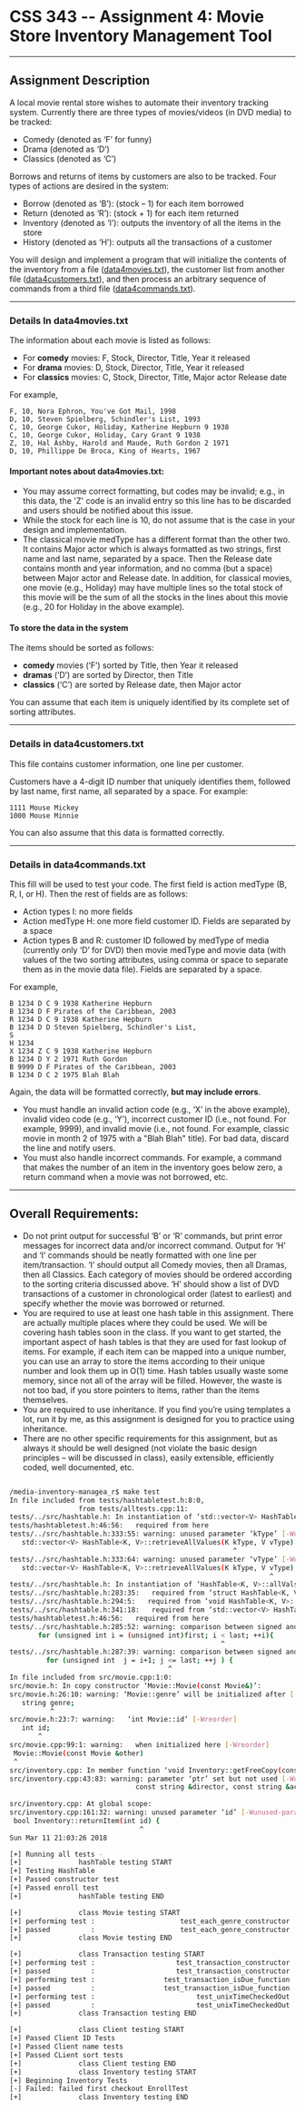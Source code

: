 CSS 343 -- Assignment 4: Movie Store Inventory Management Tool
===

---
Assignment Description
---

A local movie rental store wishes to automate their inventory tracking system. Currently there are three types of movies/videos (in DVD media) to be tracked:

- Comedy (denoted as ‘F’ for funny)
- Drama (denoted as ‘D’)
- Classics (denoted as ‘C’)

Borrows and returns of items by customers are also to be tracked. Four types of actions are desired in the system:

- Borrow (denoted as ‘B’): (stock – 1) for each item borrowed
- Return (denoted as ‘R’): (stock + 1) for each item returned
- Inventory (denoted as ‘I’): outputs the inventory of all the items in the store
- History (denoted as ‘H’): outputs all the transactions of a customer

You will design and implement a program that will initialize the contents of the inventory from a file ([data4movies.txt]), the customer list from another file ([data4customers.txt]), and then process an arbitrary sequence of commands from a third file ([data4commands.txt]). 

---

### Details In data4movies.txt

The information about each movie is listed as follows:

- For **comedy** movies: F, Stock, Director, Title, Year it released
- For **drama** movies: D, Stock, Director, Title, Year it released
- For **classics** movies: C, Stock, Director, Title, Major actor Release date

For example,

```
F, 10, Nora Ephron, You've Got Mail, 1998
D, 10, Steven Spielberg, Schindler's List, 1993
C, 10, George Cukor, Holiday, Katherine Hepburn 9 1938
C, 10, George Cukor, Holiday, Cary Grant 9 1938
Z, 10, Hal Ashby, Harold and Maude, Ruth Gordon 2 1971
D, 10, Phillippe De Broca, King of Hearts, 1967
```

#### Important notes about data4movies.txt:

- You may assume correct formatting, but codes may be invalid; e.g., in this data, the 'Z' code is an invalid entry so this line has to be discarded and users should be notified about this issue.
- While the stock for each line is 10, do not assume that is the case in your design and implementation.
- The classical movie medType has a different format than the other two. It contains Major actor which is always formatted as two strings, first name and last name, separated by a space. Then the Release date contains month and year information, and no comma (but a space) between Major actor and Release date. In addition, for classical movies, one movie (e.g., Holiday) may have multiple lines so the total stock of this movie will be the sum of all the stocks in the lines about this movie (e.g., 20 for Holiday in the above example).

#### To store the data in the system

The items should be sorted as follows:

- **comedy** movies (‘F’) sorted by Title, then Year it released
- **dramas** (‘D’) are sorted by Director, then Title
- **classics** (‘C’) are sorted by Release date, then Major actor

You can assume that each item is uniquely identified by its complete set of sorting attributes. 

---

### Details in data4customers.txt

This file contains customer information, one line per customer. 

Customers have a 4-digit ID number that uniquely identifies them, followed by last name, first name, all separated by a space. For example:

```
1111 Mouse Mickey
1000 Mouse Minnie
```

You can also assume that this data is formatted correctly.

---

### Details in data4commands.txt 

This fill will be used to test your code. The first field is action medType (B, R, I, or H). Then
the rest of fields are as follows:

- Action types I: no more fields
- Action medType H: one more field customer ID. Fields are separated by a space
- Action types B and R: customer ID followed by medType of media (currently only ‘D’ for DVD) then movie medType and movie data (with values of the two sorting attributes, using comma or space to separate them as in the movie data file). Fields are separated by a space.

For example,

```
B 1234 D C 9 1938 Katherine Hepburn
B 1234 D F Pirates of the Caribbean, 2003
R 1234 D C 9 1938 Katherine Hepburn
B 1234 D D Steven Spielberg, Schindler's List,
S
H 1234
X 1234 Z C 9 1938 Katherine Hepburn
B 1234 D Y 2 1971 Ruth Gordon
B 9999 D F Pirates of the Caribbean, 2003
B 1234 D C 2 1975 Blah Blah
```

Again, the data will be formatted correctly, **but may include errors**.

- You must handle an invalid action code (e.g., ‘X’ in the above example), invalid video code (e.g., ‘Y’), incorrect customer ID (i.e., not found. For example, 9999), and invalid movie (i.e., not found. For example, classic movie in month 2 of 1975 with a "Blah Blah" title). For bad data, discard the line and notify users.
- You must also handle incorrect commands. For example, a command that makes the number of an item in the inventory goes below zero, a return command when a movie was not borrowed, etc.

---
Overall Requirements:
---

- Do not print output for successful ‘B’ or ‘R’ commands, but print error messages for incorrect data and/or incorrect command. Output for ‘H’ and ‘I’ commands should be neatly formatted with one line per item/transaction. ‘I’ should output all Comedy movies, then all Dramas, then all Classics. Each category of movies should be ordered according to the sorting criteria discussed above. ‘H’ should show a list of DVD transactions of a customer in chronological order (latest to earliest) and specify whether the movie was borrowed or returned.
- You are required to use at least one hash table in this assignment. There are actually multiple places where they could be used. We will be covering hash tables soon in the class. If you want to get started, the important aspect of hash tables is that they are used for fast lookup of items. For example, if each item can be mapped into a unique number, you can use an array to store the items according to their unique number and look them up in O(1) time. Hash tables usually waste some memory, since not all of the array will be filled. However, the waste is not too bad, if you store pointers to items, rather than the items themselves.
- You are required to use inheritance. If you find you’re using templates a lot, run it by me, as this assignment is designed for you to practice using inheritance.
- There are no other specific requirements for this assignment, but as always it should be well designed (not violate the basic design principles – will be discussed in class), easily extensible, efficiently coded, well documented, etc.





```sh

/media-inventory-managea_r$ make test
In file included from tests/hashtabletest.h:8:0,
                 from tests/alltests.cpp:11:
tests/../src/hashtable.h: In instantiation of ‘std::vector<V> HashTable<K, V>::retrieveAllValues(K, V) [with K = int; V = int]’:
tests/hashtabletest.h:46:56:   required from here
tests/../src/hashtable.h:333:55: warning: unused parameter ‘kType’ [-Wunused-parameter]
   std::vector<V> HashTable<K, V>::retrieveAllValues(K kType, V vType) {
                                                       ^
tests/../src/hashtable.h:333:64: warning: unused parameter ‘vType’ [-Wunused-parameter]
   std::vector<V> HashTable<K, V>::retrieveAllValues(K kType, V vType) {
                                                                ^
tests/../src/hashtable.h: In instantiation of ‘HashTable<K, V>::allValsHelper(std::vector<V>&)::<lambda(const int&, const int&)> [with K = int; V = int]’:
tests/../src/hashtable.h:283:35:   required from ‘struct HashTable<K, V>::allValsHelper(std::vector<V>&) [with K = int; V = int]::<lambda(const int&, const int&)>’
tests/../src/hashtable.h:294:5:   required from ‘void HashTable<K, V>::allValsHelper(std::vector<V>&) [with K = int; V = int]’
tests/../src/hashtable.h:341:18:   required from ‘std::vector<V> HashTable<K, V>::retrieveAllValues(K, V) [with K = int; V = int]’
tests/hashtabletest.h:46:56:   required from here
tests/../src/hashtable.h:285:52: warning: comparison between signed and unsigned integer expressions [-Wsign-compare]
       for (unsigned int i = (unsigned int)first; i < last; ++i){
                                                    ^
tests/../src/hashtable.h:287:39: warning: comparison between signed and unsigned integer expressions [-Wsign-compare]
         for (unsigned int  j = i+1; j <= last; ++j ) {
                                       ^
In file included from src/movie.cpp:1:0:
src/movie.h: In copy constructor ‘Movie::Movie(const Movie&)’:
src/movie.h:26:10: warning: ‘Movie::genre’ will be initialized after [-Wreorder]
   string genre;
          ^
src/movie.h:23:7: warning:   ‘int Movie::id’ [-Wreorder]
   int id;
       ^
src/movie.cpp:99:1: warning:   when initialized here [-Wreorder]
 Movie::Movie(const Movie &other)
 ^
src/inventory.cpp: In member function ‘void Inventory::getFreeCopy(const string&, const string&, const string&, const string&, Movie*)’:
src/inventory.cpp:43:83: warning: parameter ‘ptr’ set but not used [-Wunused-but-set-parameter]
                               const string &director, const string &actor, Movie* ptr){
                                                                                   ^
src/inventory.cpp: At global scope:
src/inventory.cpp:161:32: warning: unused parameter ‘id’ [-Wunused-parameter]
 bool Inventory::returnItem(int id) {
                                ^
Sun Mar 11 21:03:26 2018

[+] Running all tests -
[+]              hashTable testing START
[+] Testing HashTable
[+] Passed constructor test
[+] Passed enroll test
[+]              hashTable testing END

[+]              class Movie testing START
[+] performing test :                     test_each_genre_constructor
[+] passed          :                     test_each_genre_constructor
[+]              class Movie testing END

[+]              class Transaction testing START
[+] performing test :                    test_transaction_constructor
[+] passed          :                    test_transaction_constructor
[+] performing test :                 test_transaction_isDue_function
[+] passed          :                 test_transaction_isDue_function
[+] performing test :                         test_unixTimeCheckedOut
[+] passed          :                         test_unixTimeCheckedOut
[+]              class Transaction testing END

[+]              class Client testing START
[+] Passed Client ID Tests
[+] Passed Client name tests
[+] Passed CLient sort tests
[+]              class Client testing END
[+]              class Inventory testing START
[+] Beginning Inventory Tests
[-] Failed: failed first checkout EnrollTest
[+]              class Inventory testing END
```






[data4movies.txt]:[./docs/data4movies.txt]
[data4customers.txt]:[./docs/data4customers.txt]
[data4commands.txt]:[./docs/data4commands.txt]
